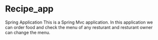 # Recipe_app
Spring Application 
This is a Spring Mvc application.
In this application we can order food and check the menu of any resturant and resturant owner can change the menu.

